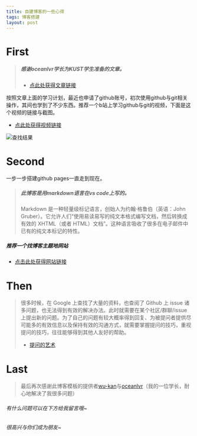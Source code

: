 ```yaml
---
title: 自建博客的一些心得
tags: 博客搭建
layout: post
---
```

# First
> ##### 感谢oceanlvr学长为KUST学生准备的文章。
>- [点此处获得文章链接](https://github.com/oceanlvr/2020-kust)

按照文章上面的学习计划，最近也申请了github账号，初次使用github与git相关操作，其间也学到了不少东西。推荐一个b站上学习github与git的视频，下面是这个视频的链接与截图。
- [点此处获得视频链接](https://www.bilibili.com/video/av10475153?from=search&seid=11451839894504175846)

![查找结果](https://img-blog.csdnimg.cn/20200224174218578.PNG?x-oss-process=image/watermark,type_ZmFuZ3poZW5naGVpdGk,shadow_10,text_aHR0cHM6Ly9ibG9nLmNzZG4ubmV0L0Fkb3JhYmxlRGV2aWw=,size_16,color_FFFFFF,t_70)
# Second
一步一步搭建github pages一直走到现在。
> ##### 此博客是用markdown语言在vs code上写的。
> Markdown 是一种轻量级标记语言，创始人为约翰·格鲁伯（英语：John Gruber）。它允许人们“使用易读易写的纯文本格式编写文档，然后转换成有效的 XHTML（或者 HTML）文档”。这种语言吸收了很多在电子邮件中已有的纯文本标记的特性。
##### 推荐一个找博客主题地网站
- [点击此处获得网站链接](http://jekyllthemes.org/)

# Then

> 很多时候，在 Google 上查找了大量的资料，也查阅了 Github 上 issue 诸多问题，也无法得到有效的解决办法。此时就需要在某个社区/群聊/issue 上提出新的问题。为了自己的问题有较大概率得到回复、为被提问者提供尽可能多的有效信息以及保持有效的沟通方式，就需要掌握提问的技巧，重视提问的技巧，往往能够得到其他人友好的帮助。
> - [提问的艺术](https://github.com/ryanhanwu/How-To-Ask-Questions-The-Smart-Way)

# Last

> 最后再次感谢此博客模板的提供者[wu-kan](https://wu-kan.cn/)与[oceanlvr](https://adameta.top/)（我的一位学长，耐心地解决了我很多问题）<br/>

###### 有什么问题可以在下方给我留言哦~<br/>

###### 很高兴与你们成为朋友~

